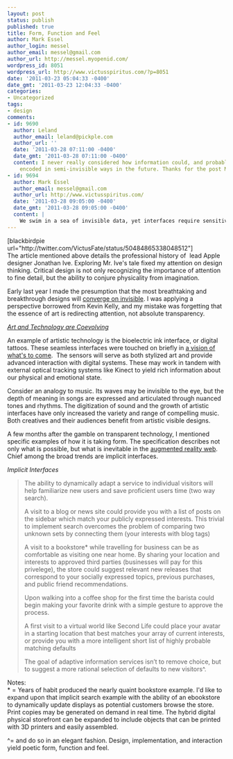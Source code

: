 ```yaml
---
layout: post
status: publish
published: true
title: Form, Function and Feel
author: Mark Essel
author_login: messel
author_email: messel@gmail.com
author_url: http://messel.myopenid.com/
wordpress_id: 8051
wordpress_url: http://www.victusspiritus.com/?p=8051
date: '2011-03-23 05:04:33 -0400'
date_gmt: '2011-03-23 12:04:33 -0400'
categories:
- Uncategorized
tags:
- design
comments:
- id: 9690
  author: Leland
  author_email: leland@pickple.com
  author_url: ''
  date: '2011-03-28 07:11:00 -0400'
  date_gmt: '2011-03-28 07:11:00 -0400'
  content: I never really considered how information could, and probably will be,
    encoded in semi-invisible ways in the future. Thanks for the post Mark. :)
- id: 9694
  author: Mark Essel
  author_email: messel@gmail.com
  author_url: http://www.victusspiritus.com/
  date: '2011-03-28 09:05:00 -0400'
  date_gmt: '2011-03-28 09:05:00 -0400'
  content: |
    We swim in a sea of invisible data, yet interfaces require sensitivity to human needs (style, simplicity, effectiveness).
---
```

<p>[blackbirdpie url="http://twitter.com/VictusFate/status/50484865338048512"]<br />
The article mentioned above details the professional history of  lead Apple designer Jonathan Ive. Exploring Mr. Ive's tale fixed my attention on design thinking. Critical design is not only recognizing the importance of attention to fine detail, but the ability to conjure physicality from imagination. </p>
<p>Early last year I made the presumption that the most breathtaking and breakthrough designs will <a href="http://www.victusspiritus.com/2010/01/29/the-ideal-computer-converges-on-invisible/">converge on invisible</a>. I was applying a perspective borrowed from Kevin Kelly, and my mistake was forgetting that the essence of art is redirecting attention, not absolute transparency. </p>
<p><I><a href="http://www.victusspiritus.com/2009/11/08/art-technology-are-co-evolving/">Art and Technology are Coevolving</a></I></p>
<p>An example of artistic technology is the bioelectric ink interface, or digital tattoos. These seamless interfaces were touched on briefly in <a href="http://www.victusspiritus.com/2010/01/30/a-vision-of-whats-to-come/">a vision of what's to come</a>.  The sensors will serve as both stylized art and provide advanced interaction with digital systems. These may work in tandem with external optical tracking systems like Kinect to yield rich information about our physical and emotional state. </p>
<p>Consider an analogy to music. Its waves may be invisible to the eye, but the depth of meaning in songs are expressed and articulated through nuanced tones and rhythms. The digitization of sound and the growth of artistic interfaces have only increased the variety and range of compelling music. Both creatives and their audiences benefit from artistic visible designs.</p>
<p>A few months after the gamble on transparent technology, I mentioned specific examples of how it is taking form. The specification describes not only what is possible, but what is inevitable in the <a href="http://www.victusspiritus.com/2010/03/07/the-adaptive-augmented-reality-web/">augmented reality web</a>. Chief among the broad trends are implicit interfaces.</p>
<p><i>Implicit Interfaces</I></p>
<blockquote><p>
The ability to dynamically adapt a service to individual visitors will help familiarize new users and save proficient users time (two way search).</p>
<p>A visit to a blog or news site could provide you with a list of posts on the sidebar which match your publicly expressed interests. This trivial to implement search overcomes the problem of comparing two unknown sets by connecting them (your interests with blog tags)</p>
<p>A visit to a bookstore* while travelling for business can be as comfortable as visiting one near home. By sharing your location and interests to approved third parties (businesses will pay for this privelege), the store could suggest relevant new releases that correspond to your socially expressed topics, previous purchases, and public friend recommendations.</p>
<p>Upon walking into a coffee shop for the first time the barista could begin making your favorite drink with a simple gesture to approve the process.</p>
<p>A first visit to a virtual world like Second Life could place your avatar in a starting location that best matches your array of current interests, or provide you with a more intelligent short list of highly probable matching defaults</p>
<p>The goal of adaptive information services isn’t to remove choice, but to suggest a more rational selection of defaults to new visitors^.
</p></blockquote>
<p>Notes:<br />
* = Years of habit produced the nearly quaint bookstore example. I'd like to expand upon that implicit search example with the ability of an ebookstore to dynamically update displays as potential customers browse the store. Print copies may be generated on demand in real time. The hybrid digital physical storefront can be expanded to include objects that can be printed with 3D printers and easily assembled.</p>
<p>^= and do so in an elegant fashion. Design, implementation, and interaction yield poetic form, function and feel.</p>
